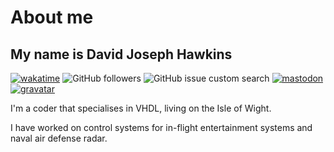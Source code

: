 # About me

## My name is David Joseph Hawkins

[![wakatime](https://wakatime.com/badge/user/677847e8-ed61-4250-aee6-27df12870cb2.svg?style=for-the-badge)](https://wakatime.com/@677847e8-ed61-4250-aee6-27df12870cb2)
![GitHub followers](https://img.shields.io/github/followers/djh1997?style=for-the-badge&label=github)
![GitHub issue custom search](https://img.shields.io/github/issues-search?query=djh1997&style=for-the-badge&label=github%20issues)
[![mastodon](https://img.shields.io/mastodon/follow/109443534112738702?domain=https%3A%2F%2Fmastodon.iow.social&style=for-the-badge&label=Mastodon&color=6364FF
)](https://mastodon.iow.social/@Djh1997)
[![gravatar](https://img.shields.io/badge/djh1997-gravatar?style=for-the-badge&label=gravatar
)](https://gravatar.com/echidnapepperkleopatra37192)

I'm a coder that specialises in VHDL, living on the Isle of Wight.

I have worked on control systems for in-flight entertainment systems and naval air defense radar.

